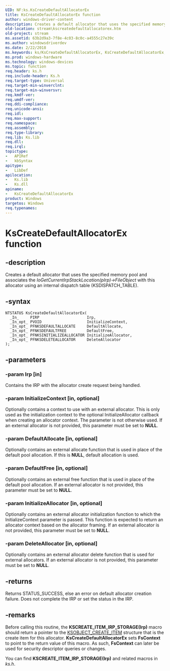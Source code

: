 ```yaml
---
UID: NF:ks.KsCreateDefaultAllocatorEx
title: KsCreateDefaultAllocatorEx function
author: windows-driver-content
description: Creates a default allocator that uses the specified memory pool and associates the IoGetCurrentIrpStackLocation(pIrp)-&gt;FileObject with this allocator using an internal dispatch table (KSDISPATCH_TABLE).
old-location: stream\kscreatedefaultallocatorex.htm
old-project: stream
ms.assetid: 63b2d9a3-7f8e-4c03-8c0c-a4555c27e39c
ms.author: windowsdriverdev
ms.date: 2/22/2018
ms.keywords: ks/KsCreateDefaultAllocatorEx, KsCreateDefaultAllocatorEx, ksfunc_99b91933-c8d3-4580-bd51-a6620defcf30.xml, stream.kscreatedefaultallocatorex, KsCreateDefaultAllocatorEx function [Streaming Media Devices]
ms.prod: windows-hardware
ms.technology: windows-devices
ms.topic: function
req.header: ks.h
req.include-header: Ks.h
req.target-type: Universal
req.target-min-winverclnt: 
req.target-min-winversvr: 
req.kmdf-ver: 
req.umdf-ver: 
req.ddi-compliance: 
req.unicode-ansi: 
req.idl: 
req.max-support: 
req.namespace: 
req.assembly: 
req.type-library: 
req.lib: Ks.lib
req.dll: 
req.irql: 
topictype:
-	APIRef
-	kbSyntax
apitype:
-	LibDef
apilocation:
-	Ks.lib
-	Ks.dll
apiname:
-	KsCreateDefaultAllocatorEx
product: Windows
targetos: Windows
req.typenames: 
---
```


# KsCreateDefaultAllocatorEx function


## -description


Creates a default allocator that uses the specified memory pool and associates the <i>IoGetCurrentIrpStackLocation(pIrp)-&gt;FileObject</i> with this allocator using an internal dispatch table (KSDISPATCH_TABLE).


## -syntax


````
NTSTATUS KsCreateDefaultAllocatorEx(
  _In_     PIRP                     Irp,
  _In_opt_ PVOID                    InitializeContext,
  _In_opt_ PFNKSDEFAULTALLOCATE     DefaultAllocate,
  _In_opt_ PFNKSDEFAULTFREE         DefaultFree,
  _In_opt_ PFNKSINITIALIZEALLOCATOR InitializeAllocator,
  _In_opt_ PFNKSDELETEALLOCATOR     DeleteAllocator
);
````


## -parameters




### -param Irp [in]

Contains the IRP with the allocator create request being handled.


### -param InitializeContext [in, optional]

Optionally contains a context to use with an external allocator. This is only used as the initialization context to the optional InitializeAllocator callback when creating an allocator context. The parameter is not otherwise used. If an external allocator is not provided, this parameter must be set to <b>NULL</b>.


### -param DefaultAllocate [in, optional]

Optionally contains an external allocate function that is used in place of the default pool allocation. If this is <b>NULL</b>, default allocation is used.


### -param DefaultFree [in, optional]

Optionally contains an external free function that is used in place of the default pool allocation. If an external allocator is not provided, this parameter must be set to <b>NULL</b>.


### -param InitializeAllocator [in, optional]

Optionally contains an external allocator initialization function to which the InitializeContext parameter is passed. This function is expected to return an allocator context based on the allocator framing. If an external allocator is not provided, this parameter must be set to <b>NULL</b>.


### -param DeleteAllocator [in, optional]

Optionally contains an external allocator delete function that is used for external allocators.  If an external allocator is not provided, this parameter must be set to <b>NULL</b>.


## -returns



Returns STATUS_SUCCESS, else an error on default allocator creation failure. Does not complete the IRP or set the status in the IRP.




## -remarks



Before calling this routine, the <b>KSCREATE_ITEM_IRP_STORAGE(Irp)</b> macro should return a pointer to the <a href="..\ks\ns-ks-ksobject_create_item.md">KSOBJECT_CREATE_ITEM</a> structure that is the create item for this allocator. <b>KsCreateDefaultAllocatorEx</b> sets <b>FsContext</b> to point to the return value of this macro. As such, <b>FsContext</b> can later be used for security descriptor queries or changes.

You can find <b>KSCREATE_ITEM_IRP_STORAGE(Irp)</b> and related macros in <i>ks.h</i>.



